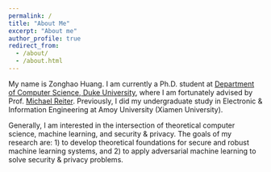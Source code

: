 ```yaml
---
permalink: /
title: "About Me"
excerpt: "About me"
author_profile: true
redirect_from: 
  - /about/
  - /about.html
---
```


My name is Zonghao Huang. I am currently a Ph.D. student at [Department of Computer Science, Duke University](https://www.cs.duke.edu/), where I am fortunately advised by Prof. [Michael Reiter](https://reitermk.github.io/). Previously, I did my undergraduate study in Electronic & Information Engineering at Amoy University (Xiamen University).

Generally, I am interested in the intersection of theoretical computer science, machine learning, and security & privacy. The goals of my research are: 1) to develop theoretical foundations for secure and robust machine learning systems, and 2) to apply adversarial machine learning to solve security & privacy problems.
